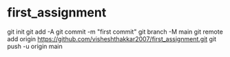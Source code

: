 # first_assignment
git init
git add -A
git commit -m "first commit"
git branch -M main
git remote add origin https://github.com/visheshthakkar2007/first_assignment.git
git push -u origin main

